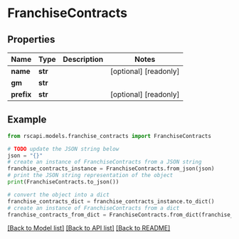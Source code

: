 # FranchiseContracts


## Properties

Name | Type | Description | Notes
------------ | ------------- | ------------- | -------------
**name** | **str** |  | [optional] [readonly] 
**gm** | **str** |  | 
**prefix** | **str** |  | [optional] [readonly] 

## Example

```python
from rscapi.models.franchise_contracts import FranchiseContracts

# TODO update the JSON string below
json = "{}"
# create an instance of FranchiseContracts from a JSON string
franchise_contracts_instance = FranchiseContracts.from_json(json)
# print the JSON string representation of the object
print(FranchiseContracts.to_json())

# convert the object into a dict
franchise_contracts_dict = franchise_contracts_instance.to_dict()
# create an instance of FranchiseContracts from a dict
franchise_contracts_from_dict = FranchiseContracts.from_dict(franchise_contracts_dict)
```
[[Back to Model list]](../README.md#documentation-for-models) [[Back to API list]](../README.md#documentation-for-api-endpoints) [[Back to README]](../README.md)


